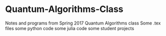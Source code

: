# Quantum-Algorithms-Class
Notes and programs from Spring 2017 Quantum Algorithms class
Some .tex files
some python code
some julia code
some student projects
